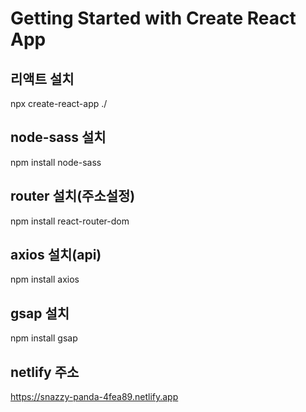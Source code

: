 <!-- @format -->

# Getting Started with Create React App

## 리액트 설치

npx create-react-app ./

## node-sass 설치

npm install node-sass

## router 설치(주소설정)

npm install react-router-dom

## axios 설치(api)

npm install axios

## gsap 설치

npm install gsap

## netlify 주소

https://snazzy-panda-4fea89.netlify.app
